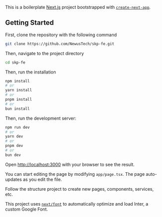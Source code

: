 This is a boilerplate [Next.js](https://nextjs.org/) project bootstrapped with [`create-next-app`](https://github.com/vercel/next.js/tree/canary/packages/create-next-app).

## Getting Started

First, clone the repository with the following command

```bash
git clone https://github.com/NewusTech/skp-fe.git
```

Then, navigate to the project directory

```bash
cd skp-fe
```

Then, run the installation

```bash
npm install
# or
yarn install
# or
pnpm install
# or
bun install
```

Then, run the development server:

```bash
npm run dev
# or
yarn dev
# or
pnpm dev
# or
bun dev
```

Open [http://localhost:3000](http://localhost:3000) with your browser to see the result.

You can start editing the page by modifying `app/page.tsx`. The page auto-updates as you edit the file.

Follow the structure project to create new pages, components, services, etc.

This project uses [`next/font`](https://nextjs.org/docs/basic-features/font-optimization) to automatically optimize and load Inter, a custom Google Font.
